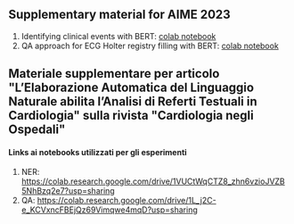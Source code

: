 ## Supplementary material for AIME 2023

1) Identifying clinical events with BERT: [colab notebook]()
2) QA approach for ECG Holter registry filling with BERT: [colab notebook]()

## Materiale supplementare per articolo "L’Elaborazione Automatica del Linguaggio Naturale abilita l’Analisi di Referti Testuali in Cardiologia" sulla rivista "Cardiologia negli Ospedali"

#### Links ai notebooks utilizzati per gli esperimenti
1) NER: https://colab.research.google.com/drive/1VUCtWqCTZ8_zhn6vzioJVZB5NhBzq2e7?usp=sharing
2) QA: https://colab.research.google.com/drive/1L_j2C-e_KCVxncFBEjQz69Vimqwe4mqD?usp=sharing
